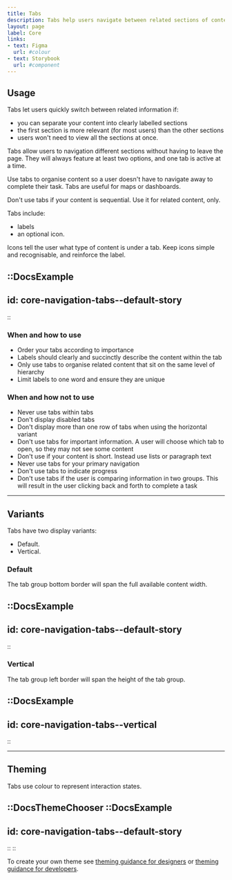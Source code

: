 ```yaml
---
title: Tabs
description: Tabs help users navigate between related sections of content. 
layout: page
label: Core
links:
- text: Figma
  url: #colour
- text: Storybook
  url: #component
---
```


## Usage

Tabs let users quickly switch between related information if:

- you can separate your content into clearly labelled sections
- the first section is more relevant (for most users) than the other sections
- users won't need to view all the sections at once.

Tabs allow users to navigation different sections without having to leave the page. They will always feature at least two options, and one tab is active at a time.

Use tabs to organise content so a user doesn't have to navigate away to complete their task. Tabs are useful for maps or dashboards.

Don't use tabs if your content is sequential. Use it for related content, only.

Tabs include:

- labels
- an optional icon.

Icons tell the user what type of content is under a tab. Keep icons simple and recognisable, and reinforce the label.

::DocsExample
---
id: core-navigation-tabs--default-story
---
::

### When and how to use

- Order your tabs according to importance
- Labels should clearly and succinctly describe the content within the tab
- Only use tabs to organise related content that sit on the same level of hierarchy
- Limit labels to one word and ensure they are unique

### When and how not to use

- Never use tabs within tabs
- Don't display disabled tabs
- Don't display more than one row of tabs when using the horizontal variant
- Don't use tabs for important information. A user will choose which tab to open, so they may not see some content
- Don't use if your content is short. Instead use lists or paragraph text
- Never use tabs for your primary navigation
- Don't use tabs to indicate progress
- Don't use tabs if the user is comparing information in two groups. This will result in the user clicking back and forth to complete a task

---

## Variants

Tabs have two display variants:

- Default.
- Vertical.

### Default

The tab group bottom border will span the full available content width.

::DocsExample
---
id: core-navigation-tabs--default-story
---
::

### Vertical

The tab group left border will span the height of the tab group.

::DocsExample
---
id: core-navigation-tabs--vertical
---
::

---

## Theming

Tabs use colour to represent interaction states.

::DocsThemeChooser
  ::DocsExample
  ---
  id: core-navigation-tabs--default-story
  ---
  ::
::

To create your own theme see [theming guidance for designers]() or [theming guidance for developers]().
